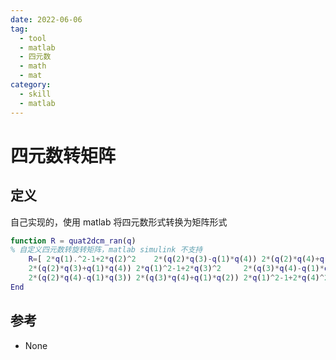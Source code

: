 ```yaml
---
date: 2022-06-06
tag:
  - tool
  - matlab
  - 四元数
  - math
  - mat
category:
  - skill
  - matlab
---
```





# 四元数转矩阵


## 定义

自己实现的，使用 matlab 将四元数形式转换为矩阵形式

```matlab
function R = quat2dcm_ran(q)
% 自定义四元数转旋转矩阵，matlab simulink 不支持
    R=[ 2*q(1).^2-1+2*q(2)^2    2*(q(2)*q(3)-q(1)*q(4)) 2*(q(2)*q(4)+q(1)*q(3));
    2*(q(2)*q(3)+q(1)*q(4)) 2*q(1)^2-1+2*q(3)^2     2*(q(3)*q(4)-q(1)*q(2));
    2*(q(2)*q(4)-q(1)*q(3)) 2*(q(3)*q(4)+q(1)*q(2)) 2*q(1)^2-1+2*q(4)^2];
End
```

## 参考

- None
